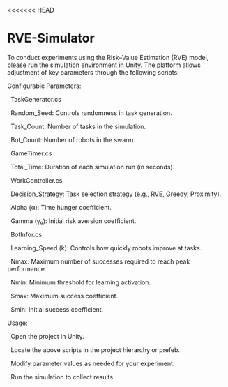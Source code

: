 <<<<<<< HEAD
# RVE-Simulator



To conduct experiments using the Risk–Value Estimation (RVE) model, please run the simulation environment in Unity. The platform allows adjustment of key parameters through the following scripts:

Configurable Parameters:



&nbsp;   TaskGenerator.cs



&nbsp;       Random\_Seed: Controls randomness in task generation.



&nbsp;       Task\_Count: Number of tasks in the simulation.



&nbsp;       Bot\_Count: Number of robots in the swarm.



&nbsp;   GameTimer.cs



&nbsp;       Total\_Time: Duration of each simulation run (in seconds).



&nbsp;   WorkController.cs



&nbsp;       Decision\_Strategy: Task selection strategy (e.g., RVE, Greedy, Proximity).



&nbsp;       Alpha (α): Time hunger coefficient.



&nbsp;       Gamma (γ₀): Initial risk aversion coefficient.



&nbsp;   BotInfor.cs



&nbsp;       Learning\_Speed (k): Controls how quickly robots improve at tasks.



&nbsp;       Nmax: Maximum number of successes required to reach peak performance.



&nbsp;       Nmin: Minimum threshold for learning activation.



&nbsp;       Smax: Maximum success coefficient.



&nbsp;       Smin: Initial success coefficient.



Usage:



&nbsp;   Open the project in Unity.



&nbsp;   Locate the above scripts in the project hierarchy or prefeb.



&nbsp;   Modify parameter values as needed for your experiment.



&nbsp;   Run the simulation to collect results.





